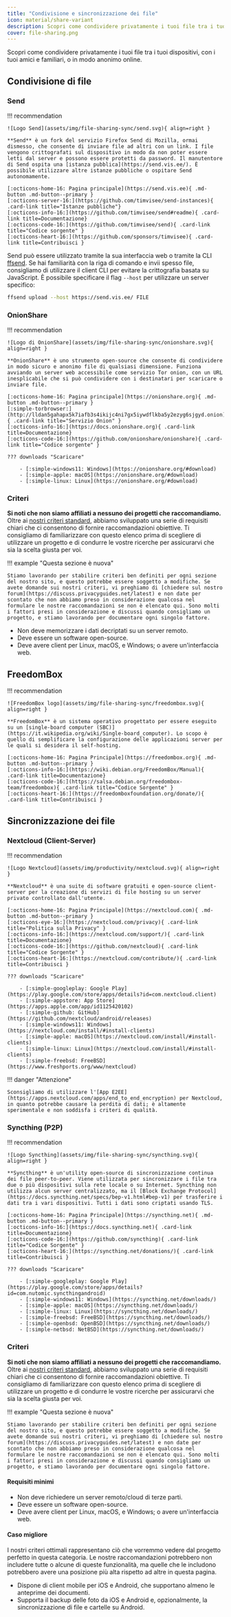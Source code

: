 ```yaml
---
title: "Condivisione e sincronizzazione dei file"
icon: material/share-variant
description: Scopri come condividere privatamente i tuoi file tra i tuoi dispositivi, con i tuoi amici e familiari, o in modo anonimo online.
cover: file-sharing.png
---
```


Scopri come condividere privatamente i tuoi file tra i tuoi dispositivi, con i tuoi amici e familiari, o in modo anonimo online.

## Condivisione di file

### Send

!!! recommendation

    ![Logo Send](assets/img/file-sharing-sync/send.svg){ align=right }
    
    **Send** è un fork del servizio Firefox Send di Mozilla, ormai dismesso, che consente di inviare file ad altri con un link. I file vengono crittografati sul dispositivo in modo da non poter essere letti dal server e possono essere protetti da password. Il manutentore di Send ospita una [istanza pubblica](https://send.vis.ee/). È possibile utilizzare altre istanze pubbliche o ospitare Send autonomamente.
    
    [:octicons-home-16: Pagina principale](https://send.vis.ee){ .md-button .md-button--primary }
    [:octicons-server-16:](https://github.com/timvisee/send-instances){ .card-link title="Istanze pubbliche"}
    [:octicons-info-16:](https://github.com/timvisee/send#readme){ .card-link title=Documentazione}
    [:octicons-code-16:](https://github.com/timvisee/send){ .card-link title="Codice sorgente" }
    [:octicons-heart-16:](https://github.com/sponsors/timvisee){ .card-link title=Contribuisci }

Send può essere utilizzato tramite la sua interfaccia web o tramite la CLI [ffsend](https://github.com/timvisee/ffsend). Se hai familiarità con la riga di comando e invii spesso file, consigliamo di utilizzare il client CLI per evitare la crittografia basata su JavaScript. È possibile specificare il flag `--host` per utilizzare un server specifico:

```bash
ffsend upload --host https://send.vis.ee/ FILE
```

### OnionShare

!!! recommendation

    ![Logo di OnionShare](assets/img/file-sharing-sync/onionshare.svg){ align=right }
    
    **OnionShare** è uno strumento open-source che consente di condividere in modo sicuro e anonimo file di qualsiasi dimensione. Funziona avviando un server web accessibile come servizio Tor onion, con un URL inesplicabile che si può condividere con i destinatari per scaricare o inviare file.
    
    [:octicons-home-16: Pagina principale](https://onionshare.org){ .md-button .md-button--primary }
    [:simple-torbrowser:](http://lldan5gahapx5k7iafb3s4ikijc4ni7gx5iywdflkba5y2ezyg6sjgyd.onion){ .card-link title="Servizio Onion" }
    [:octicons-info-16:](https://docs.onionshare.org){ .card-link title=Documentazione}
    [:octicons-code-16:](https://github.com/onionshare/onionshare){ .card-link title="Codice sorgente" }
    
    ??? downloads "Scaricare"
    
        - [:simple-windows11: Windows](https://onionshare.org/#download)
        - [:simple-apple: macOS](https://onionshare.org/#download)
        - [:simple-linux: Linux](https://onionshare.org/#download)

### Criteri

**Si noti che non siamo affiliati a nessuno dei progetti che raccomandiamo.** Oltre ai [ nostri criteri standard](about/criteria.md), abbiamo sviluppato una serie di requisiti chiari che ci consentono di fornire raccomandazioni obiettive. Ti consigliamo di familiarizzare con questo elenco prima di scegliere di utilizzare un progetto e di condurre le vostre ricerche per assicurarvi che sia la scelta giusta per voi.

!!! example "Questa sezione è nuova"

    Stiamo lavorando per stabilire criteri ben definiti per ogni sezione del nostro sito, e questo potrebbe essere soggetto a modifiche. Se avete domande sui nostri criteri, vi preghiamo di [chiedere sul nostro forum](https://discuss.privacyguides.net/latest) e non date per scontato che non abbiamo preso in considerazione qualcosa nel formulare le nostre raccomandazioni se non è elencato qui. Sono molti i fattori presi in considerazione e discussi quando consigliamo un progetto, e stiamo lavorando per documentare ogni singolo fattore.

- Non deve memorizzare i dati decriptati su un server remoto.
- Deve essere un software open-source.
- Deve avere client per Linux, macOS, e Windows; o avere un'interfaccia web.

## FreedomBox

!!! recommendation

    ![FreedomBox logo](assets/img/file-sharing-sync/freedombox.svg){ align=right }
    
    **FreedomBox** è un sistema operativo progettato per essere eseguito su un [single-board computer (SBC)](https://it.wikipedia.org/wiki/Single-board_computer). Lo scopo è quello di semplificare la configurazione delle applicazioni server per le quali si desidera il self-hosting.
    
    [:octicons-home-16: Pagina Principale](https://freedombox.org){ .md-button .md-button--primary }
    [:octicons-info-16:](https://wiki.debian.org/FreedomBox/Manual){ .card-link title=Documentazione}
    [:octicons-code-16:](https://salsa.debian.org/freedombox-team/freedombox){ .card-link title="Codice Sorgente" }
    [:octicons-heart-16:](https://freedomboxfoundation.org/donate/){ .card-link title=Contribuisci }

## Sincronizzazione dei file

### Nextcloud (Client-Server)

!!! recommendation

    ![Logo Nextcloud](assets/img/productivity/nextcloud.svg){ align=right }
    
    **Nextcloud** è una suite di software gratuiti e open-source client-server per la creazione di servizi di file hosting su un server privato controllato dall'utente.
    
    [:octicons-home-16: Pagina Principale](https://nextcloud.com){ .md-button .md-button--primary }
    [:octicons-eye-16:](https://nextcloud.com/privacy){ .card-link title="Politica sulla Privacy" }
    [:octicons-info-16:](https://nextcloud.com/support/){ .card-link title=Documentazione}
    [:octicons-code-16:](https://github.com/nextcloud){ .card-link title="Codice Sorgente" }
    [:octicons-heart-16:](https://nextcloud.com/contribute/){ .card-link title=Contribuisci }
    
    ??? downloads "Scaricare"
    
        - [:simple-googleplay: Google Play](https://play.google.com/store/apps/details?id=com.nextcloud.client)
        - [:simple-appstore: App Store](https://apps.apple.com/app/id1125420102)
        - [:simple-github: GitHub](https://github.com/nextcloud/android/releases)
        - [:simple-windows11: Windows](https://nextcloud.com/install/#install-clients)
        - [:simple-apple: macOS](https://nextcloud.com/install/#install-clients)
        - [:simple-linux: Linux](https://nextcloud.com/install/#install-clients)
        - [:simple-freebsd: FreeBSD](https://www.freshports.org/www/nextcloud)

!!! danger "Attenzione"

    Sconsigliamo di utilizzare l'[App E2EE](https://apps.nextcloud.com/apps/end_to_end_encryption) per Nextcloud, in quanto potrebbe causare la perdita di dati; è altamente sperimentale e non soddisfa i criteri di qualità.

### Syncthing (P2P)

!!! recommendation

    ![Logo Syncthing](assets/img/file-sharing-sync/syncthing.svg){ align=right }
    
    **Syncthing** è un'utility open-source di sincronizzazione continua dei file peer-to-peer. Viene utilizzata per sincronizzare i file tra due o più dispositivi sulla rete locale o su Internet. Syncthing non utilizza alcun server centralizzato, ma il [Block Exchange Protocol](https://docs.syncthing.net/specs/bep-v1.html#bep-v1) per trasferire i dati tra i vari dispositivi. Tutti i dati sono criptati usando TLS.
    
    [:octicons-home-16: Pagina Principale](https://syncthing.net){ .md-button .md-button--primary }
    [:octicons-info-16:](https://docs.syncthing.net){ .card-link title=Documentazione}
    [:octicons-code-16:](https://github.com/syncthing){ .card-link title="Codice Sorgente" }
    [:octicons-heart-16:](https://syncthing.net/donations/){ .card-link title=Contribuisci }
    
    ??? downloads "Scaricare"
    
        - [:simple-googleplay: Google Play](https://play.google.com/store/apps/details?id=com.nutomic.syncthingandroid)
        - [:simple-windows11: Windows](https://syncthing.net/downloads/)
        - [:simple-apple: macOS](https://syncthing.net/downloads/)
        - [:simple-linux: Linux](https://syncthing.net/downloads/)
        - [:simple-freebsd: FreeBSD](https://syncthing.net/downloads/)
        - [:simple-openbsd: OpenBSD](https://syncthing.net/downloads/)
        - [:simple-netbsd: NetBSD](https://syncthing.net/downloads/)

### Criteri

**Si noti che non siamo affiliati a nessuno dei progetti che raccomandiamo.** Oltre ai [ nostri criteri standard](about/criteria.md), abbiamo sviluppato una serie di requisiti chiari che ci consentono di fornire raccomandazioni obiettive. Ti consigliamo di familiarizzare con questo elenco prima di scegliere di utilizzare un progetto e di condurre le vostre ricerche per assicurarvi che sia la scelta giusta per voi.

!!! example "Questa sezione è nuova"

    Stiamo lavorando per stabilire criteri ben definiti per ogni sezione del nostro sito, e questo potrebbe essere soggetto a modifiche. Se avete domande sui nostri criteri, vi preghiamo di [chiedere sul nostro forum](https://discuss.privacyguides.net/latest) e non date per scontato che non abbiamo preso in considerazione qualcosa nel formulare le nostre raccomandazioni se non è elencato qui. Sono molti i fattori presi in considerazione e discussi quando consigliamo un progetto, e stiamo lavorando per documentare ogni singolo fattore.

#### Requisiti minimi

- Non deve richiedere un server remoto/cloud di terze parti.
- Deve essere un software open-source.
- Deve avere client per Linux, macOS, e Windows; o avere un'interfaccia web.

#### Caso migliore

I nostri criteri ottimali rappresentano ciò che vorremmo vedere dal progetto perfetto in questa categoria. Le nostre raccomandazioni potrebbero non includere tutte o alcune di queste funzionalità, ma quelle che le includono potrebbero avere una posizione più alta rispetto ad altre in questa pagina.

- Dispone di client mobile per iOS e Android, che supportano almeno le anteprime dei documenti.
- Supporta il backup delle foto da iOS e Android e, opzionalmente, la sincronizzazione di file e cartelle su Android.
